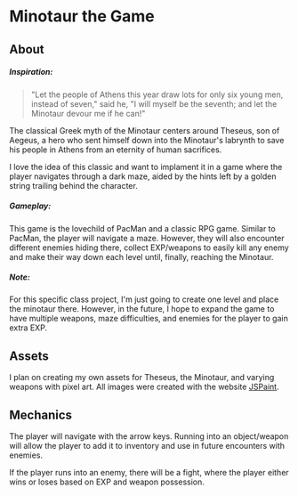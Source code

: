 # Minotaur the Game
## About
##### Inspiration:
>"Let the people of Athens this year draw lots for only six young men, instead of seven," said he, "I will myself be the seventh; and let the Minotaur devour me if he can!"

The classical Greek myth of the Minotaur centers around Theseus, son of Aegeus, a hero who sent himself down into the Minotaur's labrynth to save his people in Athens from an eternity of human sacrifices.

I love the idea of this classic and want to implament it in a game where the player navigates through a dark maze, aided by the hints left by a golden string trailing behind the character. 

##### Gameplay:
This game is the lovechild of PacMan and a classic RPG game. Similar to PacMan, the player will navigate a maze. However, they will also encounter different enemies hiding there, collect EXP/weapons to easily kill any enemy and make their way down each level until, finally, reaching the Minotaur.

##### Note:
For this specific class project, I'm just going to create one level and place the minotaur there. However, in the future, I hope to expand the game to have multiple weapons, maze difficulties, and enemies for the player to gain extra EXP.

## Assets
I plan on creating my own assets for Theseus, the Minotaur, and varying weapons with pixel art.
All images were created with the website [JSPaint](https://jspaint.app/).

## Mechanics
The player will navigate with the arrow keys. Running into an object/weapon will allow the player to add it to inventory and use in future encounters with enemies.

If the player runs into an enemy, there will be a fight, where the player either wins or loses based on EXP and weapon possession.